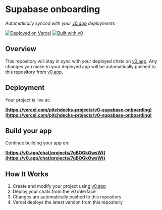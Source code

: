 # Supabase onboarding

*Automatically synced with your [v0.app](https://v0.app) deployments*

[![Deployed on Vercel](https://img.shields.io/badge/Deployed%20on-Vercel-black?style=for-the-badge&logo=vercel)](https://vercel.com/pitchdecks-projects/v0-supabase-onboarding)
[![Built with v0](https://img.shields.io/badge/Built%20with-v0.app-black?style=for-the-badge)](https://v0.app/chat/projects/7gBOGkOwsWt)

## Overview

This repository will stay in sync with your deployed chats on [v0.app](https://v0.app).
Any changes you make to your deployed app will be automatically pushed to this repository from [v0.app](https://v0.app).

## Deployment

Your project is live at:

**[https://vercel.com/pitchdecks-projects/v0-supabase-onboarding](https://vercel.com/pitchdecks-projects/v0-supabase-onboarding)**

## Build your app

Continue building your app on:

**[https://v0.app/chat/projects/7gBOGkOwsWt](https://v0.app/chat/projects/7gBOGkOwsWt)**

## How It Works

1. Create and modify your project using [v0.app](https://v0.app)
2. Deploy your chats from the v0 interface
3. Changes are automatically pushed to this repository
4. Vercel deploys the latest version from this repository
